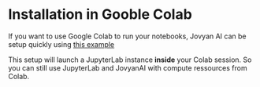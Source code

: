 # Installation in Gooble Colab

If you want to use Google Colab to run your notebooks, Jovyan AI can be setup quickly using [this example](https://colab.research.google.com/drive/1OFqkgxkwzDuzyVTkxWwDzrtT9POlHCVM?usp=sharing)

This setup will launch a JupyterLab instance __inside__ your Colab session. So you can still use JupyterLab and JovyanAI with compute ressources from Colab.